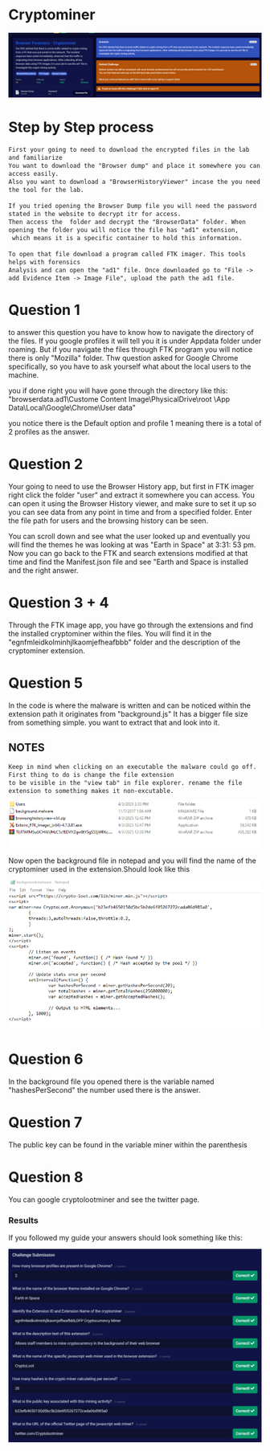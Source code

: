 # Cryptominer

![Lab Scenario](https://github.com/ShihabIslam789/BlueTeamLabs/blob/main/BrowserForensics-Cryptominer/Lab%20Senario.png)

# Step by Step process

    First your going to need to download the encrypted files in the lab and familiarize
    You want to download the "Browser dump" and place it somewhere you can access easily.
    Also you want to download a "BrowserHistoryViewer" incase the you need the tool for the lab. 

    If you tried opening the Browser Dump file you will need the password stated in the website to decrypt itr for access. 
    Then access the  folder and decrypt the "BrowserData" folder. When opening the folder you will notice the file has "ad1" extension,
     which means it is a specific container to hold this information.

    To open that file download a program called FTK imager. This tools helps with forensics 
    Analysis and can open the "ad1" file. Once downloaded go to "File -> add Evidence Item -> Image File", upload the path the ad1 file. 

# Question 1

to answer this question you have to know how to navigate the directory of the files. If you google profiles it will tell you it is under Appdata folder under roaming. But if you navigate the files through FTK program you will notice there is only "Mozilla" folder. Thw question asked for Google Chrome specifically,  so you have to ask yourself what about the local users to the machine. 

you if done right you will have gone through the directory like this:
"browserdata.ad1\Custome Content Image\PhysicalDrive\root
\App Data\Local\Google\Chrome\User data\"

you notice there is the Default option and profile 1 meaning there is a total of 
2 profiles as the answer.

# Question 2

Your going to need to use the Browser History app, but first in FTK imager right click the folder "user" and extract it somewhere you can access. You can open it using the Browser History viewer, and make sure to set it up so you can see data from any point in time and from a specified folder. Enter the file path for users and the browsing history can be seen.

You can scroll down and see what the user looked up and eventually you will find the themes he was looking at was "Earth in Space" at 3:31: 53 pm. Now you can go back to the FTK and search extensions modified at that time and find the Manifest.json file and see "Earth and Space is installed and the right answer.

# Question 3 + 4

Through the FTK image app, you have go through the extensions and find the installed cryptominer within the files.  You will find it in the "egnfmleidkolminhjlkaomjefheafbbb"
folder and the description of the cryptominer extension. 

# Question 5

In the code is where the malware is written and can be noticed within the extension path it originates from "background.js" It has a bigger file size from something simple. 
you want to extract that and look into it.

## NOTES
    Keep in mind when clicking on an executable the malware could go off. First thing to do is change the file extension 
    to be visible in the "view tab" in file explorer. rename the file extension to something makes it non-excutable.
![File Explorer](https://github.com/ShihabIslam789/BlueTeamLabs/blob/main/BrowserForensics-Cryptominer/Javacript%20file%20changes.png)


Now open the background file in notepad and you will find the name of the cryptominer used in the extension.Should look like this

![Notepad](https://github.com/ShihabIslam789/BlueTeamLabs/blob/main/BrowserForensics-Cryptominer/javascript%20code%20opened%20in%20notepad.png)

# Question 6

In the background file you opened there is the variable named "hashesPerSecond" the number used there is the answer.

# Question 7 

The public key can be found in the variable miner within the parenthesis

# Question 8

You can google cryptolootminer and see the twitter page.

### Results

If you followed my guide your answers should look something like this:

![answers](https://github.com/ShihabIslam789/BlueTeamLabs/blob/main/BrowserForensics-Cryptominer/Challenge%20Answers.png)

